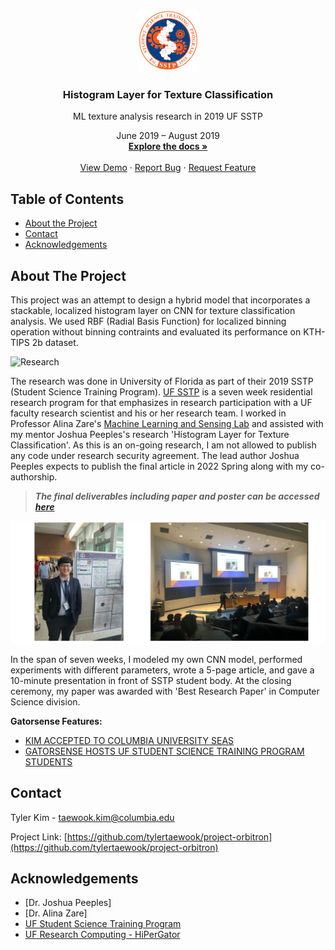 <!--
*** Thanks for checking out this README Template. If you have a suggestion that would
*** make this better, please fork the repo and create a pull request or simply open
*** an issue with the tag "enhancement".
*** Thanks again! Now go create something AMAZING! :D
***
***
***
*** To avoid retyping too much info. Do a search and replace for the following:
*** tylertaewook, project-orbitron, alitecraft, taewook.kim@columbia.edu
-->





<!-- PROJECT SHIELDS -->
<!--
*** I'm using markdown "reference style" links for readability.
*** Reference links are enclosed in brackets [ ] instead of parentheses ( ).
*** See the bottom of this document for the declaration of the reference variables
*** for contributors-url, forks-url, etc. This is an optional, concise syntax you may use.
*** https://www.markdownguide.org/basic-syntax/#reference-style-links
-->

<!-- PROJECT LOGO -->
<br />
<p align="center">
  <a href="https://github.com/tylertaewook/project-orbitron">
    <img src="images/logo.png" alt="Logo" width="100" height="100">
  </a>

  <h3 align="center">Histogram Layer for Texture Classification</h3>

  <p align="center">
    ML texture analysis research in 2019 UF SSTP
  <p align="center">
      June 2019 – August 2019
    <br />
    <a href="https://github.com/tylertaewook/project-orbitron"><strong>Explore the docs »</strong></a>
    <br />
    <br />
    <a href="https://github.com/tylertaewook/project-orbitron">View Demo</a>
    ·
    <a href="https://github.com/tylertaewook/project-orbitron/issues">Report Bug</a>
    ·
    <a href="https://github.com/tylertaewook/project-orbitron/issues">Request Feature</a>
  </p>
</p>



<!-- TABLE OF CONTENTS -->
## Table of Contents

* [About the Project](#about-the-project)
* [Contact](#contact)
* [Acknowledgements](#acknowledgements)



<!-- ABOUT THE PROJECT -->
## About The Project

This project was an attempt to design a hybrid model that incorporates a stackable, localized histogram layer on CNN for texture classification analysis. We used RBF (Radial Basis Function) for localized binning operation without binning contraints and evaluated its performance on KTH-TIPS 2b dataset.

![Research](/images/research.png)

The research was done in University of Florida as part of their 2019 SSTP (Student Science Training Program). [UF SSTP](https://www.cpet.ufl.edu/students/uf-cpet-summer-programs/student-science-training-program/) is a seven week residential research program for that emphasizes in research participation with a UF faculty research scientist and his or her research team.
I worked in Professor Alina Zare's [Machine Learning and Sensing Lab](https://faculty.eng.ufl.edu/machine-learning/) and assisted with my mentor Joshua Peeples's  research 'Histogram Layer for Texture Classification'. As this is an on-going research, I am not allowed to publish any code under research security agreement. The lead author Joshua Peeples expects to publish the final article in 2022 Spring along with my co-authorship.

> ***The final deliverables including paper and poster can be accessed [here](https://github.com/tylertaewook/sstp-hist-cnn/tree/main/Final%20Deliverables)***

![Presentation](/images/presentation.png)

In the span of seven weeks, I modeled my own CNN model, performed experiments with different parameters, wrote a 5-page article, and gave a 10-minute presentation in front of SSTP student body. At the closing ceremony, my paper was awarded with 'Best Research Paper' in Computer Science division.

**Gatorsense Features:**
* [KIM ACCEPTED TO COLUMBIA UNIVERSITY SEAS](https://faculty.eng.ufl.edu/machine-learning/2019/12/kim-accepted-to-columbia-university-seas/)
* [GATORSENSE HOSTS UF STUDENT SCIENCE TRAINING PROGRAM STUDENTS](https://faculty.eng.ufl.edu/machine-learning/2019/07/gatorsense-hosts-uf-student-science-training-program-students/)


<!-- CONTACT -->
## Contact

Tyler Kim - taewook.kim@columbia.edu

Project Link: [https://github.com/tylertaewook/project-orbitron](https://github.com/tylertaewook/project-orbitron)



<!-- ACKNOWLEDGEMENTS -->
## Acknowledgements

* [Dr. Joshua Peeples]
* [Dr. Alina Zare]
* [UF Student Science Training Program](https://www.cpet.ufl.edu/students/uf-cpet-summer-programs/student-science-training-program/)
* [UF Research Computing - HiPerGator](https://researchcomputing.ufl.edu)





<!-- MARKDOWN LINKS & IMAGES -->
<!-- https://www.markdownguide.org/basic-syntax/#reference-style-links -->
[contributors-shield]: https://img.shields.io/github/contributors/tylertaewook/repo.svg?style=flat-square
[contributors-url]: https://github.com/tylertaewook/repo/graphs/contributors
[forks-shield]: https://img.shields.io/github/forks/tylertaewook/repo.svg?style=flat-square
[forks-url]: https://github.com/tylertaewook/repo/network/members
[stars-shield]: https://img.shields.io/github/stars/tylertaewook/repo.svg?style=flat-square
[stars-url]: https://github.com/tylertaewook/repo/stargazers
[issues-shield]: https://img.shields.io/github/issues/tylertaewook/repo.svg?style=flat-square
[issues-url]: https://github.com/tylertaewook/repo/issues
[license-shield]: https://img.shields.io/github/license/tylertaewook/repo.svg?style=flat-square
[license-url]: https://github.com/tylertaewook/repo/blob/master/LICENSE.txt
[linkedin-shield]: https://img.shields.io/badge/-LinkedIn-black.svg?style=flat-square&logo=linkedin&colorB=555
[linkedin-url]: https://linkedin.com/in/tylertaewook
[product-screenshot]: images/screenshot.png
